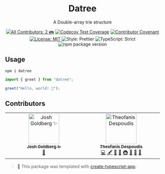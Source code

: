 <h1 align="center">Datree</h1>

<p align="center">A Double-array trie structure</p>

<p align="center">
	<!-- prettier-ignore-start -->
	<!-- ALL-CONTRIBUTORS-BADGE:START - Do not remove or modify this section -->
	<a href="#contributors" target="_blank"><img alt="All Contributors: 2 👪" src="https://img.shields.io/badge/all_contributors-2_👪-21bb42.svg" /></a>
<!-- ALL-CONTRIBUTORS-BADGE:END -->
	<!-- prettier-ignore-end -->
	<a href="https://codecov.io/gh/theodesp/datree" target="_blank"><img alt="Codecov Test Coverage" src="https://codecov.io/gh/theodesp/datree/branch/main/graph/badge.svg"/></a>
	<a href="https://github.com/theodesp/datree/blob/main/.github/CODE_OF_CONDUCT.md" target="_blank"><img alt="Contributor Covenant" src="https://img.shields.io/badge/code_of_conduct-enforced-21bb42" /></a>
	<a href="https://github.com/theodesp/datree/blob/main/LICENSE.md" target="_blank"><img alt="License: MIT" src="https://img.shields.io/github/license/theodesp/datree?color=21bb42"></a>
	<img alt="Style: Prettier" src="https://img.shields.io/badge/style-prettier-21bb42.svg" />
	<img alt="TypeScript: Strict" src="https://img.shields.io/badge/typescript-strict-21bb42.svg" />
	<img alt="npm package version" src="https://img.shields.io/npm/v/create-typescript-app?color=21bb42" />
</p>

## Usage

```shell
npm i datree
```

```ts
import { greet } from "datree";

greet("Hello, world! 💖");
```

## Contributors

<!-- spellchecker: disable -->
<!-- ALL-CONTRIBUTORS-LIST:START - Do not remove or modify this section -->
<!-- prettier-ignore-start -->
<!-- markdownlint-disable -->
<table>
  <tbody>
    <tr>
      <td align="center" valign="top" width="14.28%"><a href="http://www.joshuakgoldberg.com/"><img src="https://avatars.githubusercontent.com/u/3335181?v=4?s=100" width="100px;" alt="Josh Goldberg ✨"/><br /><sub><b>Josh Goldberg ✨</b></sub></a><br /><a href="#tool-JoshuaKGoldberg" title="Tools">🔧</a></td>
      <td align="center" valign="top" width="14.28%"><a href="https://github.com/theodesp"><img src="https://avatars.githubusercontent.com/u/328805?v=4?s=100" width="100px;" alt="Theofanis Despoudis"/><br /><sub><b>Theofanis Despoudis</b></sub></a><br /><a href="https://github.com/theodesp/datree/commits?author=theodesp" title="Code">💻</a> <a href="#content-theodesp" title="Content">🖋</a> <a href="https://github.com/theodesp/datree/commits?author=theodesp" title="Documentation">📖</a> <a href="#ideas-theodesp" title="Ideas, Planning, & Feedback">🤔</a> <a href="#infra-theodesp" title="Infrastructure (Hosting, Build-Tools, etc)">🚇</a> <a href="#maintenance-theodesp" title="Maintenance">🚧</a> <a href="#projectManagement-theodesp" title="Project Management">📆</a> <a href="#tool-theodesp" title="Tools">🔧</a></td>
    </tr>
  </tbody>
</table>

<!-- markdownlint-restore -->
<!-- prettier-ignore-end -->

<!-- ALL-CONTRIBUTORS-LIST:END -->
<!-- spellchecker: enable -->

<!-- You can remove this notice if you don't want it 🙂 no worries! -->

> 💙 This package was templated with [create-typescript-app](https://github.com/JoshuaKGoldberg/create-typescript-app).
